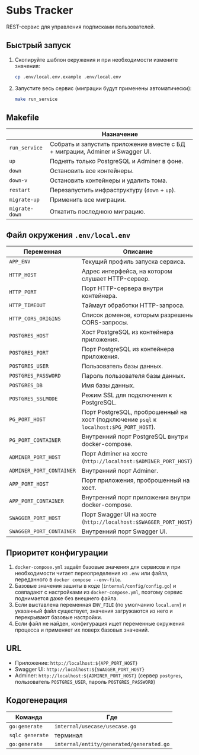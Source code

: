 # Subs Tracker

REST-сервис для управления подписками пользователей.

## Быстрый запуск

1. Скопируйте шаблон окружения и при необходимости измените значения:
   ```bash
   cp .env/local.env.example .env/local.env
   ```
2. Запустите весь сервис (миграции будут применены автоматически):
   ```bash
   make run_service
   ```

## Makefile

|                | Назначение                                                                   |
|----------------|------------------------------------------------------------------------------|
| `run_service`  | Собрать и запустить приложение вместе с БД + миграции, Adminer и Swagger UI. |
| `up`           | Поднять только PostgreSQL и Adminer в фоне.                                  |
| `down`         | Остановить все контейнеры.                                                   |
| `down-v`       | Остановить контейнеры и удалить тома.                                        |
| `restart`      | Перезапустить инфраструктуру (`down` + `up`).                                |
| `migrate-up`   | Применить все миграции.                                                      |
| `migrate-down` | Откатить последнюю миграцию.                                                 |

## Файл окружения `.env/local.env`

| Переменная               | Описание                                                                                |
|--------------------------|-----------------------------------------------------------------------------------------|
| `APP_ENV`                | Текущий профиль запуска сервиса.                                                        |
| `HTTP_HOST`              | Адрес интерфейса, на котором слушает HTTP-сервер.                                       |
| `HTTP_PORT`              | Порт HTTP-сервера внутри контейнера.                                                    |
| `HTTP_TIMEOUT`           | Таймаут обработки HTTP-запроса.                                                         |
| `HTTP_CORS_ORIGINS`      | Список доменов, которым разрешены CORS-запросы.                                         |
| `POSTGRES_HOST`          | Хост PostgreSQL из контейнера приложения.                                               |
| `POSTGRES_PORT`          | Порт PostgreSQL из контейнера приложения.                                               |
| `POSTGRES_USER`          | Пользователь базы данных.                                                               |
| `POSTGRES_PASSWORD`      | Пароль пользователя базы данных.                                                        |
| `POSTGRES_DB`            | Имя базы данных.                                                                        |
| `POSTGRES_SSLMODE`       | Режим SSL для подключения к PostgreSQL.                                                 |
| `PG_PORT_HOST`           | Порт PostgreSQL, проброшенный на хост (подключение `psql` к `localhost:$PG_PORT_HOST`). |
| `PG_PORT_CONTAINER`      | Внутренний порт PostgreSQL внутри docker-compose.                                       |
| `ADMINER_PORT_HOST`      | Порт Adminer на хосте (`http://localhost:$ADMINER_PORT_HOST`).                          |
| `ADMINER_PORT_CONTAINER` | Внутренний порт Adminer.                                                                |
| `APP_PORT_HOST`          | Порт приложения, проброшенный на хост.                                                  |
| `APP_PORT_CONTAINER`     | Внутренний порт приложения внутри docker-compose.                                       |
| `SWAGGER_PORT_HOST`      | Порт Swagger UI на хосте (`http://localhost:$SWAGGER_PORT_HOST`).                       |
| `SWAGGER_PORT_CONTAINER` | Внутренний порт Swagger UI.                                                             |

## Приоритет конфигурации
1. `docker-compose.yml` задаёт базовые значения для сервисов и при необходимости читает переопределения из `.env` или файла, переданного в `docker compose --env-file`.
2. Базовые значения зашиты в коде (`internal/config/config.go`) и совпадают с настройками из `docker-compose.yml`, поэтому сервис поднимается даже без внешнего файла.
3. Если выставлена переменная `ENV_FILE` (по умолчанию `local.env`) и указанный файл существует, значения загружаются из него и перекрывают базовые настройки.
4. Если файл не найден, конфигурация ищет переменные окружения процесса и применяет их поверх базовых значений.

## URL

- Приложение: `http://localhost:${APP_PORT_HOST}`
- Swagger UI: `http://localhost:${SWAGGER_PORT_HOST}`
- Adminer: `http://localhost:${ADMINER_PORT_HOST}` (сервер `postgres`, пользователь `POSTGRES_USER`, пароль
  `POSTGRES_PASSWORD`)

## Кодогенерация

| Команда         | Где                                      |
|-----------------|------------------------------------------|
| `go:generate`   | `internal/usecase/usecase.go`            |
| `sqlc generate` | терминал                                 | 
| `go:generate`   | `internal/entity/generated/generated.go` |